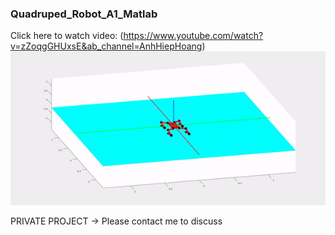 ### Quadruped_Robot_A1_Matlab

Click here to watch video:
(https://www.youtube.com/watch?v=zZoqgGHUxsE&ab_channel=AnhHiepHoang)
![](./result.gif)

PRIVATE PROJECT -> Please contact me to discuss
